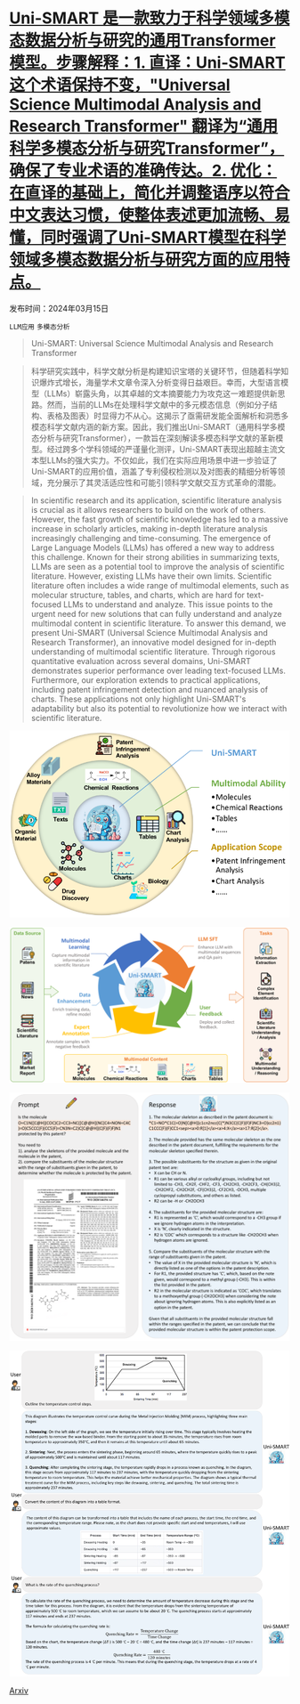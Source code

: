 # [Uni-SMART 是一款致力于科学领域多模态数据分析与研究的通用Transformer模型。步骤解释：1. 直译：Uni-SMART 这个术语保持不变，"Universal Science Multimodal Analysis and Research Transformer" 翻译为“通用科学多模态分析与研究Transformer”，确保了专业术语的准确传达。2. 优化：在直译的基础上，简化并调整语序以符合中文表达习惯，使整体表述更加流畅、易懂，同时强调了Uni-SMART模型在科学领域多模态数据分析与研究方面的应用特点。](https://arxiv.org/abs/2403.10301)

发布时间：2024年03月15日

`LLM应用` `多模态分析`

> Uni-SMART: Universal Science Multimodal Analysis and Research Transformer

> 科学研究实践中，科学文献分析是构建知识宝塔的关键环节，但随着科学知识爆炸式增长，海量学术文章令深入分析变得日益艰巨。幸而，大型语言模型（LLMs）崭露头角，以其卓越的文本摘要能力为攻克这一难题提供新思路。然而，当前的LLMs在处理科学文献中的多元模态信息（例如分子结构、表格及图表）时显得力不从心。这揭示了亟需研发能全面解析和洞悉多模态科学文献内涵的新方案。因此，我们推出Uni-SMART（通用科学多模态分析与研究Transformer），一款旨在深刻解读多模态科学文献的革新模型。经过跨多个学科领域的严谨量化测评，Uni-SMART表现出超越主流文本型LLMs的强大实力。不仅如此，我们在实际应用场景中进一步验证了Uni-SMART的应用价值，涵盖了专利侵权检测以及对图表的精细分析等领域，充分展示了其灵活适应性和可能引领科学文献交互方式革命的潜能。

> In scientific research and its application, scientific literature analysis is crucial as it allows researchers to build on the work of others. However, the fast growth of scientific knowledge has led to a massive increase in scholarly articles, making in-depth literature analysis increasingly challenging and time-consuming. The emergence of Large Language Models (LLMs) has offered a new way to address this challenge. Known for their strong abilities in summarizing texts, LLMs are seen as a potential tool to improve the analysis of scientific literature. However, existing LLMs have their own limits. Scientific literature often includes a wide range of multimodal elements, such as molecular structure, tables, and charts, which are hard for text-focused LLMs to understand and analyze. This issue points to the urgent need for new solutions that can fully understand and analyze multimodal content in scientific literature. To answer this demand, we present Uni-SMART (Universal Science Multimodal Analysis and Research Transformer), an innovative model designed for in-depth understanding of multimodal scientific literature. Through rigorous quantitative evaluation across several domains, Uni-SMART demonstrates superior performance over leading text-focused LLMs. Furthermore, our exploration extends to practical applications, including patent infringement detection and nuanced analysis of charts. These applications not only highlight Uni-SMART's adaptability but also its potential to revolutionize how we interact with scientific literature.

![Uni-SMART 是一款致力于科学领域多模态数据分析与研究的通用Transformer模型。步骤解释：1. 直译：Uni-SMART 这个术语保持不变，"Universal Science Multimodal Analysis and Research Transformer" 翻译为“通用科学多模态分析与研究Transformer”，确保了专业术语的准确传达。2. 优化：在直译的基础上，简化并调整语序以符合中文表达习惯，使整体表述更加流畅、易懂，同时强调了Uni-SMART模型在科学领域多模态数据分析与研究方面的应用特点。](../../../paper_images/2403.10301/x1.png)

![Uni-SMART 是一款致力于科学领域多模态数据分析与研究的通用Transformer模型。步骤解释：1. 直译：Uni-SMART 这个术语保持不变，"Universal Science Multimodal Analysis and Research Transformer" 翻译为“通用科学多模态分析与研究Transformer”，确保了专业术语的准确传达。2. 优化：在直译的基础上，简化并调整语序以符合中文表达习惯，使整体表述更加流畅、易懂，同时强调了Uni-SMART模型在科学领域多模态数据分析与研究方面的应用特点。](../../../paper_images/2403.10301/x2.png)

![Uni-SMART 是一款致力于科学领域多模态数据分析与研究的通用Transformer模型。步骤解释：1. 直译：Uni-SMART 这个术语保持不变，"Universal Science Multimodal Analysis and Research Transformer" 翻译为“通用科学多模态分析与研究Transformer”，确保了专业术语的准确传达。2. 优化：在直译的基础上，简化并调整语序以符合中文表达习惯，使整体表述更加流畅、易懂，同时强调了Uni-SMART模型在科学领域多模态数据分析与研究方面的应用特点。](../../../paper_images/2403.10301/x3.png)

![Uni-SMART 是一款致力于科学领域多模态数据分析与研究的通用Transformer模型。步骤解释：1. 直译：Uni-SMART 这个术语保持不变，"Universal Science Multimodal Analysis and Research Transformer" 翻译为“通用科学多模态分析与研究Transformer”，确保了专业术语的准确传达。2. 优化：在直译的基础上，简化并调整语序以符合中文表达习惯，使整体表述更加流畅、易懂，同时强调了Uni-SMART模型在科学领域多模态数据分析与研究方面的应用特点。](../../../paper_images/2403.10301/x4.png)

[Arxiv](https://arxiv.org/abs/2403.10301)
